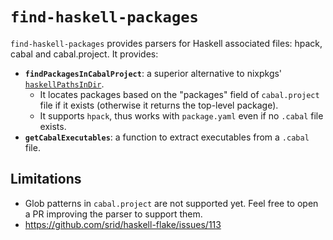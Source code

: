 # `find-haskell-packages`

`find-haskell-packages` provides parsers for Haskell associated files: hpack, cabal and cabal.project. It provides:

- **`findPackagesInCabalProject`**: a superior alternative to nixpkgs' [`haskellPathsInDir`](https://github.com/NixOS/nixpkgs/blob/f991762ea1345d850c06cd9947700f3b08a12616/lib/filesystem.nix#L18).
  - It locates packages based on the "packages" field of `cabal.project` file if it exists (otherwise it returns the top-level package).
  - It supports `hpack`, thus works with `package.yaml` even if no `.cabal` file exists.
- **`getCabalExecutables`**: a function to extract executables from a `.cabal` file.

## Limitations

- Glob patterns in `cabal.project` are not supported yet. Feel free to open a PR improving the parser to support them.
- https://github.com/srid/haskell-flake/issues/113
